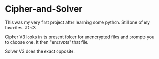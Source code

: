 # Cipher-and-Solver
This was my very first project after learning some python.  Still one of my favorites.  :D &lt;3


Cipher V3 looks in its present folder for unencrypted files and prompts you to choose one.  It then "encrypts" that file.

Solver V3 does the exact opposite.
